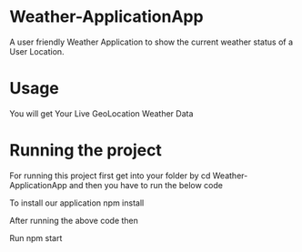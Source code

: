 # Weather-ApplicationApp
A user friendly Weather Application to show the current weather status of a User Location.

# Usage
You will get Your Live GeoLocation Weather Data 



# Running the project

For running this project first get into your folder by cd Weather-ApplicationApp and then you have to run the below code

To install our application npm install  

After running the above code then 

Run npm start
